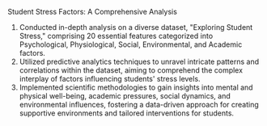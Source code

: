 Student Stress Factors: A Comprehensive Analysis

1) Conducted in-depth analysis on a diverse dataset, "Exploring Student Stress," comprising 20 essential features categorized into Psychological, Physiological, Social, Environmental, and Academic factors.
2) Utilized predictive analytics techniques to unravel intricate patterns and correlations within the dataset, aiming to comprehend the complex interplay of factors influencing students' stress levels.
3) Implemented scientific methodologies to gain insights into mental and physical well-being, academic pressures, social dynamics, and environmental influences, fostering a data-driven approach for creating supportive environments and tailored interventions for students.
